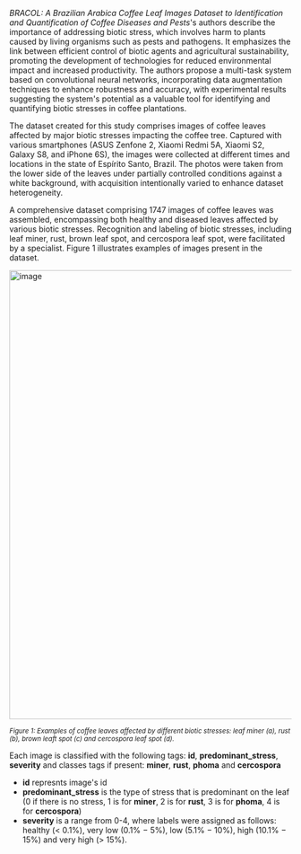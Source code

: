 *BRACOL: A Brazilian Arabica Coffee Leaf Images Dataset to Identification and Quantification of Coffee Diseases and Pests*'s authors describe the importance of addressing biotic stress, which involves harm to plants caused by living organisms such as pests and pathogens. It emphasizes the link between efficient control of biotic agents and agricultural sustainability, promoting the development of technologies for reduced environmental impact and increased productivity. The authors propose a multi-task system based on convolutional neural networks, incorporating data augmentation techniques to enhance robustness and accuracy, with experimental results suggesting the system's potential as a valuable tool for identifying and quantifying biotic stresses in coffee plantations.

The dataset created for this study comprises images of coffee leaves affected by major biotic stresses impacting the coffee tree. Captured with various smartphones (ASUS Zenfone 2, Xiaomi Redmi 5A, Xiaomi S2, Galaxy S8, and iPhone 6S), the images were collected at different times and locations in the state of Espírito Santo, Brazil. The photos were taken from the lower side of the leaves under partially controlled conditions against a white background, with acquisition intentionally varied to enhance dataset heterogeneity.

A comprehensive dataset comprising 1747 images of coffee leaves was assembled, encompassing both healthy and diseased leaves affected by various biotic stresses. Recognition and labeling of biotic stresses, including leaf miner, rust, brown leaf spot, and cercospora leaf spot, were facilitated by a specialist. Figure 1 illustrates examples of images present in the dataset.

<img src="https://github.com/dataset-ninja/bracol/assets/115161827/20aa6f77-8f76-4416-891f-f51e6193b7df" alt="image" width="800">

<span style="font-size: smaller; font-style: italic;">Figure 1: Examples of coffee leaves affected by different biotic stresses: leaf miner (a), rust (b), brown leaft spot (c) and cercospora leaf
spot (d).</span>

Each image is classified with the following tags: **id**, **predominant_stress**, **severity** and classes tags if present: **miner**, **rust**, **phoma** and **cercospora**

- **id** represnts image's id
- **predominant_stress** is the type of stress that is predominant on the leaf (0 if there is no stress, 1 is for **miner**, 2 is for **rust**, 3 is for **phoma**, 4 is for **cercospora**)
- **severity** is a range from 0-4, where labels were assigned as follows: healthy (< 0.1%), very low (0.1% − 5%), low (5.1% − 10%), high (10.1% − 15%) and very high (> 15%).